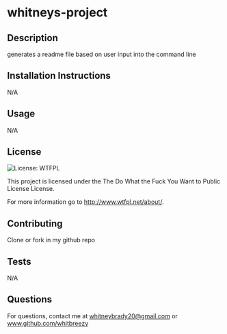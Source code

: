 # whitneys-project

## Description

generates a readme file based on user input into the command line

## Installation Instructions

N/A

## Usage

N/A


  ## License
  
  ![License: WTFPL](https://img.shields.io/badge/License-WTFPL-brightgreen.svg)

  This project is licensed under the The Do What the Fuck You Want to Public License License.

  For more information go to http://www.wtfpl.net/about/.

## Contributing

Clone or fork in my github repo

## Tests

N/A

## Questions

For questions, contact me at 
whitneybrady20@gmail.com or www.github.com/whitbreezy